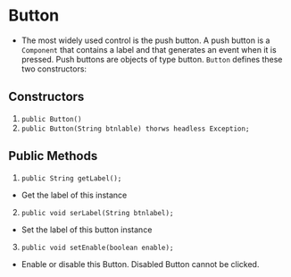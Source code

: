 # Button
 - The most widely used control is the push button. A push button is a ```Component``` that contains a label and that generates an event when it is pressed. Push buttons are objects of type button. ```Button``` defines these two constructors:

 ## Constructors
   1. ```public Button()```
   2. ```public Button(String btnlable) thorws headless Exception;```
 
 ## Public Methods
  1. ```public String getLabel();```
  -  Get the label of this instance

  2. ```public void serLabel(String btnlabel);```
  - Set the label of this button instance

  3. ```public void setEnable(boolean enable);``` 
  - Enable or disable this Button. Disabled Button cannot be clicked.


